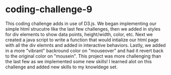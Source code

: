 # coding-challenge-9
This coding challenge adds in use of D3.js. We began implementing our simple html strucutre like the last few challenges, then we added in styles for div elements to show data points, height/width, color, etc. Next we created a java  script to write a function that would intialize our html page with all the div elemnts and added in interactive behaviors. Lastly, we added in a more "vibrant" backround color on "mouseover" and had it revert back to the original color on "mousein". This project was more challenging than the last few as we implemented some new skills! I learned alot on this challenge and added new skills to my knowldege set. 
